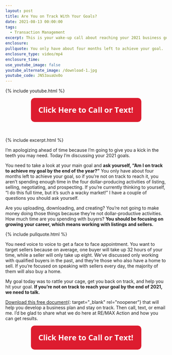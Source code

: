 ```yaml
---
layout: post
title: Are You on Track With Your Goals?
date: 2021-08-13 00:00:00
tags:
  - Transaction Management
excerpt: This is your wake-up call about reaching your 2021 business goals.
enclosure:
pullquote: You only have about four months left to achieve your goal.
enclosure_type: video/mp4
enclosure_time:
use_youtube_image: false
youtube_alternate_image: /download-1.jpg
youtube_code: JN53auaUx0o
---
```

{% include youtube.html %}

<center><a href="tel:6306382600"><img width="345" height="75" src="uploads/Button - 345.png" /></a></center>

&nbsp;

{% include excerpt.html %}

I’m apologizing ahead of time because I’m going to give you a kick in the teeth you may need. Today I’m discussing your 2021 goals.

You need to take a look at your main goal and **ask yourself, “Am I on track to achieve my goal by the end of the year?”** You only have about four months left to achieve your goal, so if you’re not on track to reach it, you aren’t spending enough time in the four dollar-producing activities of listing, selling, negotiating, and prospecting. If you’re currently thinking to yourself, “I do this full time, but it’s such a wacky market\!” I have a couple of questions you should ask yourself.

Are you uploading, downloading, and creating? You’re not going to make money doing those things because they’re not dollar-productive activities. How much time are you spending with buyers? **You should be focusing on growing your career, which means working with listings and sellers.**

{% include pullquote.html %}

You need voice to voice to get a face to face appointment. You want to target sellers because on average, one buyer will take up 32 hours of your time, while a seller will only take up eight. We’ve discussed only working with qualified buyers in the past, and they’re those who also have a home to sell. If you’re focused on speaking with sellers every day, the majority of them will also buy a home.

My goal today was to rattle your cage, get you back on track, and help you hit your goal. **If you’re not on track to reach your goal by the end of 2021, we need to talk.**

[<u>Download this free document</u>](https://join.gochicagolandhomes.com/ask/fcaee647b264e3da187d14e0fd4647b1){: target="_blank" rel="noopener"} that will help you develop a business plan and stay on track. Then call, text, or email me. I’d be glad to share what we do here at RE/MAX Action and how you can get results.

<center><a href="tel:6306382600"><img width="345" height="75" src="uploads/Button - 345.png" /></a></center>
